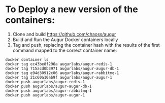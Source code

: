 # To Deploy a new version of the containers: 
1. Clone and build https://github.com/chaoss/augur
2. Build and Run the Augur Docker containers locally
3. Tag and push, replacing the container hash with the results of the first command mapped to the correct container name: 
```{eval-rst} 
docker container ls
docker tag ec43be8f296a augurlabs/augur-redis-1
docker tag 715acd0b3971 augurlabs/augur-augur-db-1
docker tag e94d30912c06 augurlabs/augur-rabbitmq-1
docker tag 21c60a10ab9f augurlabs/augur-augur-1
docker push augurlabs/augur-redis-1 
docker push augurlabs/augur-augur-db-1
docker push augurlabs/augur-rabbitmq-1
docker push augurlabs/augur-augur-1
```